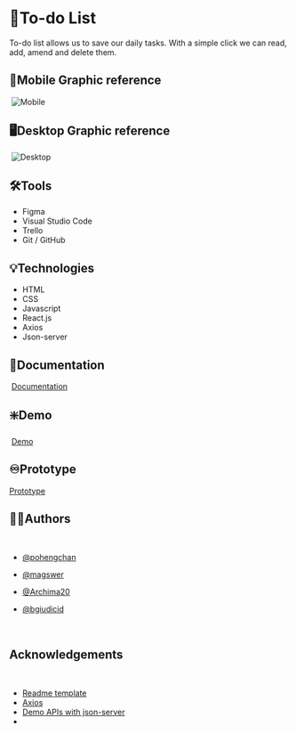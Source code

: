 # :memo:To-do List
To-do list allows us to save our daily tasks. 
With a simple click we can read, add, amend and delete them.   

## :iphone:Mobile Graphic reference
​
![Mobile](https://i.postimg.cc/4NC5T1Y3/todo-phone-fac.png)
​
## :desktop_computer:Desktop Graphic reference
​
![Desktop](https://i.postimg.cc/5tjvzHXG/todo-factoria.pngg)
​
## :hammer_and_wrench:Tools 
- Figma
- Visual Studio Code
- Trello
- Git / GitHub   

## :bulb:Technologies
- HTML
- CSS
- Javascript 
- React.js
- Axios
- Json-server  
     
## :page_facing_up:Documentation
​
[Documentation](https://femcoders.notion.site/To-do-List-App-4c5091c98df847f99d5801e6373586e1)
​
​
## :sparkle:Demo
​
[Demo]()


## :infinity:Prototype

[Prototype](https://www.figma.com/proto/9yDnX83DzlpjQ6IPAno4Q9/To-do-List?node-id=1%3A7&scaling=scale-down&page-id=0%3A1&starting-point-node-id=1%3A7)
​
​
## :raising_hand_woman:Authors
​
- [@pohengchan](https://github.com/pohengchan)
- [@magswer](https://github.com/magswer)
- [@Archima20](https://github.com/Archima20)
- [@bgiudicid](https://github.com/bgiudicid)   
     
     ​​
## Acknowledgements
​
 - [Readme template](https://readme.so/)
 - [Axios](https://github.com/axios/axios)
 - [Demo APIs with json-server](https://egghead.io/lessons/javascript-creating-demo-apis-with-json-server)   
 - 